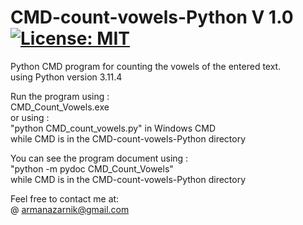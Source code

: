 # CMD-count-vowels-Python V 1.0 [![License: MIT](https://img.shields.io/badge/License-MIT-yellow.svg)](https://opensource.org/licenses/MIT)  
Python CMD program for counting the vowels of the entered text.  
using Python version 3.11.4  

Run the program using :  
CMD_Count_Vowels.exe  
or using :  
"python CMD_count_vowels.py" in Windows CMD  
while CMD is in the CMD-count-vowels-Python directory  

You can see the program document using :  
"python -m pydoc CMD_Count_Vowels"  
 while CMD is in the CMD-count-vowels-Python directory  
  
Feel free to contact me at:  
@ armanazarnik@gmail.com
